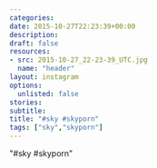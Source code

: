 ```yaml
---
categories:
date: 2015-10-27T22:23:39+00:00
description:
draft: false
resources:
- src: 2015-10-27_22-23-39_UTC.jpg
  name: "header"
layout: instagram
options:
  unlisted: false
stories:
subtitle:
title: "#sky #skyporn"
tags: ["sky","skyporn"]
---
```


"#sky #skyporn"
